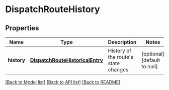 # DispatchRouteHistory

## Properties
Name | Type | Description | Notes
------------ | ------------- | ------------- | -------------
**history** | [**DispatchRouteHistoricalEntry**](DispatchRouteHistoricalEntry.md) | History of the route&#39;s state changes. | [optional] [default to null]

[[Back to Model list]](../README.md#documentation-for-models) [[Back to API list]](../README.md#documentation-for-api-endpoints) [[Back to README]](../README.md)


